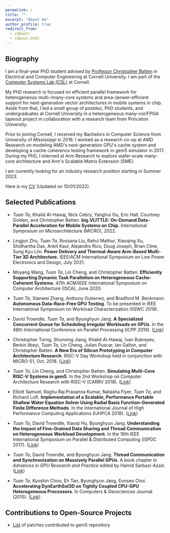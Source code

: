 ```yaml
---
permalink: /
title: ""
excerpt: "About me"
author_profile: true
redirect_from:
  - /about/
  - /about.html
---
```


## Biography

I am a final-year PhD student advised by [Professor Christopher
Batten](http://www.csl.cornell.edu/~cbatten/) in Electrical and Computer
Engineering at Cornell University. I am part of the [Computer Systems Lab
(CSL)](http://www.csl.cornell.edu) at Cornell.

My PhD research is focused on efficient parallel framework for heterogeneous
multi-/many-core systems and area-/power-efficient support for next-generation
vector architectures in mobile systems in chip.  Aside from that, I led a small
group of postdoc, PhD students, and undergraduates at Cornell University in a
heterogeneous many-cor/FPGA tapeout project in collaboration with a research
team from Princeton University.

Prior to joining Cornell, I received my Bachelors in Computer Science from
University of Mississippi in 2016. I worked as a research co-op at AMD Research
on modeling AMD's next-generation GPU's cache system and developing a cache
coherence testing framework in gem5 simulator in 2017. During my PhD, I
interned at Arm Research to explore wafer-scale many-core architecture and
Arm's Scalable Matrix Extension (SME).

I am currently looking for an industry research position starting in Summer
2023.

Here is my [CV](files/tuan-ta-full-cv.pdf) (Updated on 10/01/2022).

## Selected Publications

- *Tuan Ta*, Khalid Al-Hawaj, Nick Cebry, Yanghui Ou, Eric Hall, Courtney
  Golden, and Christopher Batten. **big.VLITTLE: On-Demand Data-Parallel
  Acceleration for Mobile Systems on Chip.** International Symposium on
  Microarchitecture (MICRO), 2022.

- Lingjun Zhu, *Tuan Ta*, Rossana Liu, Rahul Mathur, Xiaoqing Xu, Shidhartha
  Das, Ankit Kaul, Alejandro Rico, Doug Joseph, Brian Cline, Sung Kyu Lim.
  **Power Delivery and Thermal-Aware Arm-Based Multi-Tier 3D Architecture.**
  IEEE/ACM International Symposium on Low Power Electronics and Design, July
  2021.

- Moyang Wang, *Tuan Ta*, Lin Cheng, and Christopher Batten. **Efficiently
  Supporting Dynamic Task Parallelism on Heterogeneous Cache-Coherent Systems.**
  47th ACM/IEEE International Symposium on Computer Architecture (ISCA), June
  2020.

- *Tuan Ta*, Xianwei Zhang, Anthony Gutierrez, and Bradford M. Beckmann.
  **Autonomous Data-Race-Free GPU Testing**. To be presented in IEEE
  International Symposium on Workload Characterization (IISWC 2019).

- David Troendle, *Tuan Ta*, and Byunghyun Jang. **A Specialized Concurrent
  Queue for Scheduling Irregular Workloads on GPUs**. In the 48th International
  Conference on Parallel Processing (ICPP 2019). ([Link](https://dl.acm.org/citation.cfm?id=3337837))

- Christopher Torng, Shunning Jiang, Khalid Al-Hawaj, Ivan Bukreyev, Berkin
  Ilbeyi, *Tuan Ta*, Lin Cheng, Julian Puscar, Ian Galton, and Christopher
  Batten. **A New Era of Silicon Prototyping in Computer Architecture Research**.
  RISC-V Day Workshop held in conjunction with MICRO-51, Oct. 2018. ([Link](https://riscv.tokyo/2017/en/micro-51-fukuoka-oct-20-2018))

- *Tuan Ta*, Lin Cheng, and Christopher Batten. **Simulating Multi-Core RISC-V
  Systems in gem5**. In the 2nd Workshop on Computer Architecture Research with
  RISC-V (CARRV 2018). ([Link](https://carrv.github.io/2018/papers/CARRV_2018_paper_3.pdf))

- Elliott Samuel, Raghu Raj Prasanna Kumar, Natasha Flyer, *Tuan Ta*, and
  Richard Loft. **Implementation of a Scalable, Performance Portable Shallow
  Water Equation Solver Using Radial Basis Function-Generated Finite Difference
  Methods**. In the International Journal of High Performance Computing
  Applications (IJHPCA 2018). ([Link](https://journals.sagepub.com/doi/abs/10.1177/1094342018797170))

- *Tuan Ta*, David Troendle, Xiaoqi Hu, Byunghyun Jang. **Understanding the
  Impact of Fine-Grained Data Sharing and Thread Communication on Heterogeneous
  Workload Development**. In the 16th IEEE International Symposium on Parallel &
  Distributed Computing (ISPDC 2017). ([Link](https://ieeexplore.ieee.org/abstract/document/8121628))

- *Tuan Ta*, David Troendle, and Byunghyun Jang. **Thread Communication and
  Synchronization on Massively Parallel GPUs**. A book chapter in _Advances in
  GPU Research and Practice_ edited by Hamid Sarbazi-Azad. ([Link](https://www.sciencedirect.com/book/9780128037386/advances-in-gpu-research-and-practice))

- *Tuan Ta*, Kyoshin Choo, Eh Tan, Byunghyun Jang, Eunseo Choi. **Accelerating
  DynEarthSol3D on Tightly Coupled CPU-GPU Heterogeneous Processors**. In
  Computers & Geosciences Journal (2015). ([Link](https://www.sciencedirect.com/science/article/pii/S0098300415000527))

## Contributions to Open-Source Projects

- [List](https://gem5-review.googlesource.com/q/owner:qtt2%2540cornell.edu) of
  patches contributed to gem5 repository

